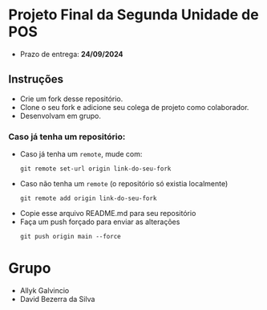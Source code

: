 # Projeto Final da Segunda Unidade de POS
 - Prazo de entrega: **24/09/2024**

## Instruções
- Crie um fork desse repositório.
- Clone o seu fork e adicione seu colega de projeto como colaborador.
- Desenvolvam em grupo.

### Caso já tenha um repositório:
- Caso já tenha um `remote`, mude com:
  ```
  git remote set-url origin link-do-seu-fork
  ```
- Caso não tenha um `remote` (o repositório só existia localmente)
    ```
  git remote add origin link-do-seu-fork
  ```
- Copie esse arquivo README.md para seu repositório
- Faça um push forçado para enviar as alterações
  ```
  git push origin main --force
  ```

# Grupo
- Allyk Galvincio
- David Bezerra da Silva
